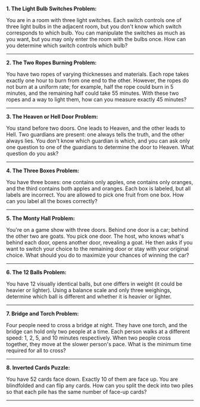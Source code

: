 **1. The Light Bulb Switches Problem:**

You are in a room with three light switches. Each switch controls one of three light bulbs in the adjacent room, but you don't know which switch corresponds to which bulb. You can manipulate the switches as much as you want, but you may only enter the room with the bulbs once. How can you determine which switch controls which bulb?

---

**2. The Two Ropes Burning Problem:**

You have two ropes of varying thicknesses and materials. Each rope takes exactly one hour to burn from one end to the other. However, the ropes do not burn at a uniform rate; for example, half the rope could burn in 5 minutes, and the remaining half could take 55 minutes. With these two ropes and a way to light them, how can you measure exactly 45 minutes?

---

**3. The Heaven or Hell Door Problem:**

You stand before two doors. One leads to Heaven, and the other leads to Hell. Two guardians are present: one always tells the truth, and the other always lies. You don't know which guardian is which, and you can ask only one question to one of the guardians to determine the door to Heaven. What question do you ask?

---

**4. The Three Boxes Problem:**

You have three boxes: one contains only apples, one contains only oranges, and the third contains both apples and oranges. Each box is labeled, but all labels are incorrect. You are allowed to pick one fruit from one box. How can you label all the boxes correctly?

---

**5. The Monty Hall Problem:**

You're on a game show with three doors. Behind one door is a car; behind the other two are goats. You pick one door. The host, who knows what's behind each door, opens another door, revealing a goat. He then asks if you want to switch your choice to the remaining door or stay with your original choice. What should you do to maximize your chances of winning the car?

---

**6. The 12 Balls Problem:**

You have 12 visually identical balls, but one differs in weight (it could be heavier or lighter). Using a balance scale and only three weighings, determine which ball is different and whether it is heavier or lighter.

---

**7. Bridge and Torch Problem:**

Four people need to cross a bridge at night. They have one torch, and the bridge can hold only two people at a time. Each person walks at a different speed: 1, 2, 5, and 10 minutes respectively. When two people cross together, they move at the slower person's pace. What is the minimum time required for all to cross?

---

**8. Inverted Cards Puzzle:**

You have 52 cards face down. Exactly 10 of them are face up. You are blindfolded and can flip any cards. How can you split the deck into two piles so that each pile has the same number of face-up cards?

---
